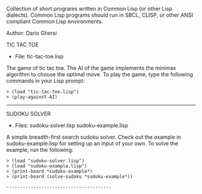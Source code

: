 Collection of short programs written in Common Lisp (or other Lisp dialects).
Common Lisp programs should run in SBCL, CLISP, or other ANSI compliant Common Lisp environments.

Author:  Dario Ghersi


TIC TAC TOE
* File: tic-tac-toe.lisp

The game of tic tac toe. The AI of the game implements the minimax algorithm to choose the optimal move.
To play the game, type the following commands in your Lisp prompt:

```
> (load "tic-tac-toe.lisp")
> (play-against-AI)
```

---------------------------------------

SUDOKU SOLVER
* Files: sudoku-solver.lisp
         sudoku-example.lisp

A simple breadth-first search sudoku solver.
Check out the example in sudoku-example.lisp for setting up an input of your own.
To solve the example, run the following:

```
> (load "sudoku-solver.lisp")
> (load "sudoku-example.lisp")
> (print-board *sudoku-example*)
> (print-board (solve-sudoku *sudoku-example*))

---------------------------------------
